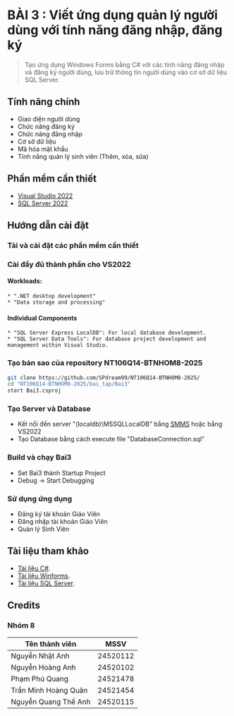 # BÀI 3 : Viết ứng dụng quản lý người dùng với tính năng đăng nhập, đăng ký

> Tạo ứng dụng Windows Forms bằng C# với các tính năng đăng nhập và đăng ký người dùng, lưu trữ thông tin người dùng vào cơ sở dữ liệu SQL Server.

## Tính năng chính

* Giao diện người dùng
* Chức năng đăng ký
* Chức năng đăng nhập
* Cơ sở dữ liệu
* Mã hóa mật khẩu
* Tính năng quản lý sinh viên (Thêm, xóa, sửa)

## Phần mềm cần thiết

* [Visual Studio 2022](https://visualstudio.microsoft.com/vs/)
* [SQL Server 2022](https://www.microsoft.com/vi-vn/sql-server/sql-server-downloads)

## Hướng dẫn cài đặt

### Tải và cài đặt các phần mềm cần thiết

### Cài đầy đủ thành phần cho VS2022
#### Workloads:

    * ".NET desktop development"
    * "Data storage and processing" 

#### Individual Components

    * "SQL Server Express LocalDB": For local database development.
    * "SQL Server Data Tools": For database project development and management within Visual Studio.

### Tạo bản sao của repository NT106Q14-BTNHOM8-2025
```bash
git clone https://github.com/SPdream99/NT106Q14-BTNHOM8-2025/
cd "NT106Q14-BTNHOM8-2025/bai_tap/Bai3"
start Bai3.csproj
```

### Tạo Server và Database
* Kết nối đến server "(localdb)\MSSQLLocalDB" bằng [SMMS](https://learn.microsoft.com/en-us/ssms/) hoặc bằng VS2022
* Tạo Database bằng cách execute file "DatabaseConnection.sql"

### Build và chạy Bai3
* Set Bai3 thành Startup Project
* Debug -> Start Debugging

### Sử dụng ứng dụng
* Đăng ký tài khoản Giáo Viên
* Đăng nhập tài khoản Giáo Viên
* Quản lý Sinh Viên

## Tài liệu tham khảo

* [Tài liệu C#](https://docs.microsoft.com/en-us/dotnet/csharp/).
* [Tài liệu Winforms](https://learn.microsoft.com/vi-vn/dotnet/desktop/winforms/).
* [Tài liệu SQL Server](https://learn.microsoft.com/en-us/sql/?view=sql-server-ver17).

## Credits
### Nhóm 8
| Tên thành viên   |      MSSV      |
|------------------|:--------------:|
| Nguyễn Nhật Anh  |   24520112     |
| Nguyễn Hoàng Anh  |   24520102     |
| Phạm Phú Quang  |   24521478     |
| Trần Minh Hoàng Quân  |   24521454     |
| Nguyễn Quang Thế Anh   |   24520115     |
